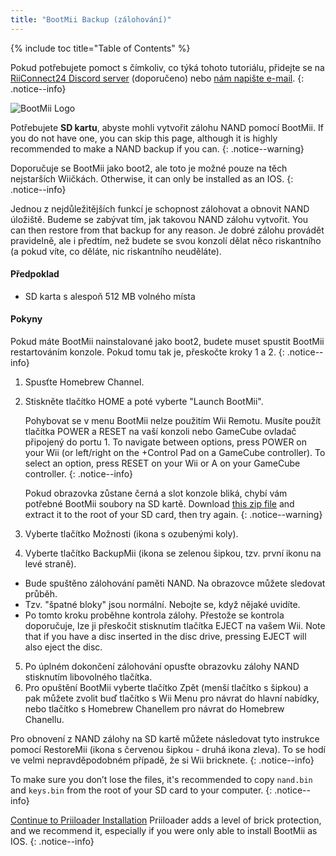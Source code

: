 ```yaml
---
title: "BootMii Backup (zálohování)"
---
```


{% include toc title="Table of Contents" %}

Pokud potřebujete pomoct s čímkoliv, co týká tohoto tutoriálu, přidejte se na [RiiConnect24 Discord server](https://discord.gg/rc24) (doporučeno) nebo [nám napište e-mail](mailto:support@riiconnect24.net).
{: .notice--info}

![BootMii Logo](/images/bootmii.png)

Potřebujete **SD kartu**, abyste mohli vytvořit zálohu NAND pomocí BootMii. If you do not have one, you can skip this page, although it is highly recommended to make a NAND backup if you can.
{: .notice--warning}

Doporučuje se BootMii jako boot2, ale toto je možné pouze na těch nejstarších Wiičkách. Otherwise, it can only be installed as an IOS.
{: .notice--info}

Jednou z nejdůležitějších funkcí je schopnost zálohovat a obnovit NAND úložiště. Budeme se zabývat tím, jak takovou NAND zálohu vytvořit. You can then restore from that backup for any reason. Je dobré zálohu provádět pravidelně, ale i předtím, než budete se svou konzolí dělat něco riskantního (a pokud víte, co děláte, nic riskantního neuděláte).

#### Předpoklad
* SD karta s alespoň 512 MB volného místa

#### Pokyny
Pokud máte BootMii nainstalované jako boot2, budete muset spustit BootMii restartováním konzole. Pokud tomu tak je, přeskočte kroky 1 a 2.
{: .notice--info}
1. Spusťte Homebrew Channel.
2. Stiskněte tlačítko HOME a poté vyberte "Launch BootMii".

    Pohybovat se v menu BootMii nelze použitím Wii Remotu. Musíte použít tlačítka POWER a RESET na vaší konzoli nebo GameCube ovladač připojený do portu 1. To navigate between options, press POWER on your Wii (or left/right on the +Control Pad on a GameCube controller). To select an option, press RESET on your Wii or A on your GameCube controller.
    {: .notice--info}


    Pokud obrazovka zůstane černá a slot konzole bliká, chybí vám potřebné BootMii soubory na SD kartě. Download [this zip file](https://static.hackmii.com/bootmii_sd_files.zip) and extract it to the root of your SD card, then try again.
    {: .notice--warning}

3. Vyberte tlačítko Možnosti (ikona s ozubenými koly).
4. Vyberte tlačítko BackupMii (ikona se zelenou šipkou, tzv. první ikonu na levé straně).
- Bude spuštěno zálohování paměti NAND. Na obrazovce můžete sledovat průběh.
- Tzv. "špatné bloky" jsou normální. Nebojte se, když nějaké uvidíte.
- Po tomto kroku proběhne kontrola zálohy. Přestože se kontrola doporučuje, lze ji přeskočit stisknutím tlačítka EJECT na vašem Wii. Note that if you have a disc inserted in the disc drive, pressing EJECT will also eject the disc.
5. Po úplném dokončení zálohování opusťte obrazovku zálohy NAND stisknutím libovolného tlačítka.
6. Pro opuštění BootMii vyberte tlačítko Zpět (menší tlačítko s šipkou) a pak můžete zvolit buď tlačítko s Wii Menu pro návrat do hlavní nabídky, nebo tlačítko s Homebrew Chanellem pro návrat do Homebrew Chanellu.

Pro obnovení z NAND zálohy na SD kartě můžete následovat tyto instrukce pomocí RestoreMii (ikona s červenou šipkou - druhá ikona zleva). To se hodí ve velmi nepravděpodobném případě, že si Wii bricknete.
{: .notice--info}

To make sure you don’t lose the files, it's recommended to copy `nand.bin` and `keys.bin` from the root of your SD card to your computer.
{: .notice--info}

[Continue to Priiloader Installation](priiloader) Priiloader adds a level of brick protection, and we recommend it, especially if you were only able to install BootMii as IOS.
{: .notice--info}
